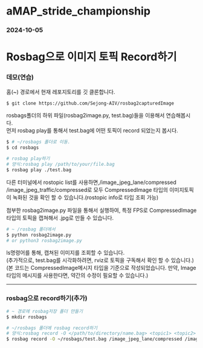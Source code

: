 # aMAP_stride_championship
### 2024-10-05 

# Rosbag으로 이미지 토픽 Record하기

### 데모(연습)
홈(~) 경로에서 현재 레포지토리를 깃 클론합니다.
```bash
$ git clone https://github.com/Sejong-AIV/rosbag2capturedImage
```
rosbags폴더의 하위 파일(rosbag2image.py, test.bag)들을 이용해서 연습해봅시다.\
먼저 rosbag play를 통해서 test.bag에 어떤 토픽이 record 되었는지 봅시다.
```bash
$ # ~/rosbags 폴더로 이동.
$ cd rosbags

# rosbag play하기
# 양식:rosbag play /path/to/your/file.bag
$ rosbag play ./test.bag
```
다른 터미널에서 rostopic list를 사용하면,/image_jpeg_lane/compressed /image_jpeg_traffic/compressed로 모두 CompressedImage 타입의 이미지토픽이 녹화된 것을 확인 할 수 있습니다.(rostopic info로 타입 조회 가능)

첨부한 rosbag2image.py 파일을 통해서 실행하여, 특정 FPS로 CompressedImage타입의 토픽을 캡쳐해서 .jpg로 만들 수 있습니다.
```bash
# ~ /rosbag 폴더에서
$ python rosbag2image.py
# or python3 rosbag2image.py 
```

ls명령어를 통해, 캡쳐된 이미지를 조회할 수 있습니다. \
(추가적으로, test.bag를 시각화하려면, rviz로 토픽을 구독해서 확인 할 수 있습니다.) \
(본 코드는 CompressedImage메시지 타입을 기준으로 작성되었습니다. 만약, Image타입의 메시지를 사용한다면, 약간의 수정이 필요할 수 있습니다.)

---
### rosbag으로 record하기(추가)
```bash
# ~ 경로에 rosbag저장 폴더 만들기
$ mkdir rosbags

# ~/rosbags 폴더에 rosbag record하기
# 양식:rosbag record -O </path/to/directory/name.bag> <topic1> <topic2> 
$ rosbag record -O ~/rosbags/test.bag /image_jpeg_lane/compressed /image_jpeg_traffic/compressed
```
